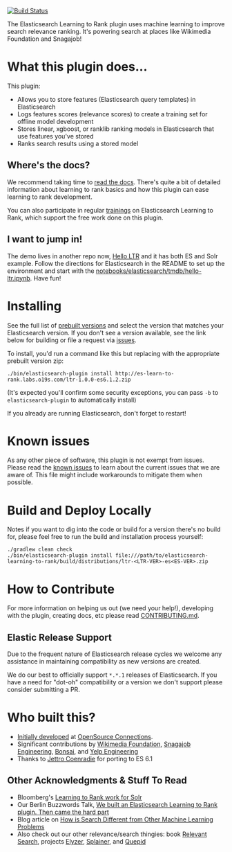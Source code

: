 [![Build Status](https://travis-ci.com/o19s/elasticsearch-learning-to-rank.svg?branch=master)](https://travis-ci.com/o19s/elasticsearch-learning-to-rank)

The Elasticsearch Learning to Rank plugin uses machine learning to improve search relevance ranking. It's powering search at places like Wikimedia Foundation and Snagajob!

# What this plugin does...

This plugin:

- Allows you to store features (Elasticsearch query templates) in Elasticsearch
- Logs features scores (relevance scores) to create a training set for offline model development
- Stores linear, xgboost, or ranklib ranking models in Elasticsearch that use features you've stored
- Ranks search results using a stored model

## Where's the docs?

We recommend taking time to [read the docs](http://elasticsearch-learning-to-rank.readthedocs.io). There's quite a bit of detailed information about learning to rank basics and how this plugin can ease learning to rank development. 

You can also participate in regular [trainings](http://opensourceconnections.com/events/training) on Elasticsearch Learning to Rank, which support the free work done on this plugin.

## I want to jump in!

The demo lives in another repo now, [Hello LTR](https://github.com/o19s/hello-ltr) and it has both ES and Solr example. Follow the directions for Elasticsearch in the README to set up the environment and start with the [notebooks/elasticsearch/tmdb/hello-ltr.ipynb](https://github.com/o19s/hello-ltr/blob/master/notebooks/elasticsearch/tmdb/hello-ltr%20(ES).ipynb). Have fun!

# Installing

See the full list of [prebuilt versions](http://es-learn-to-rank.labs.o19s.com) and select the version that matches your Elasticsearch version. If you don't see a version available, see the link below for building or file a request via [issues](https://github.com/o19s/elasticsearch-learning-to-rank/issues).

To install, you'd run a command like this but replacing with the appropriate prebuilt version zip:

`./bin/elasticsearch-plugin install http://es-learn-to-rank.labs.o19s.com/ltr-1.0.0-es6.1.2.zip`

(It's expected you'll confirm some security exceptions, you can pass `-b` to `elasticsearch-plugin` to automatically install)

If you already are running Elasticsearch, don't forget to restart!

# Known issues
As any other piece of software, this plugin is not exempt from issues. Please read the [known issues](KNOWN_ISSUES.md) to learn about the current issues that we are aware of. This file might include workarounds to mitigate them when possible.

# Build and Deploy Locally

Notes if you want to dig into the code or build for a version there's no build for, please feel free to run the build and installation process yourself:

```
./gradlew clean check
./bin/elasticsearch-plugin install file:///path/to/elasticsearch-learning-to-rank/build/distributions/ltr-<LTR-VER>-es<ES-VER>.zip
```

# How to Contribute

For more information on helping us out (we need your help!), developing with the plugin, creating docs, etc please read [CONTRIBUTING.md](/CONTRIBUTING.md).

## Elastic Release Support
Due to the frequent nature of Elasticsearch release cycles we welcome any assistance in maintaining compatibility as new versions are created.

We do our best to officially support `*.*.1` releases of Elasticsearch.  If you have a need for "dot-oh" compatibility or a version we don't support please consider submitting a PR.

 
# Who built this?
- [Initially developed](http://opensourceconnections.com/blog/2017/02/14/elasticsearch-learning-to-rank/) at [OpenSource Connections](http://opensourceconnections.com).
- Significant contributions by [Wikimedia Foundation](https://wikimediafoundation.org/wiki/Home), [Snagajob Engineering](https://engineering.snagajob.com/), [Bonsai](https://bonsai.io/), and [Yelp Engineering](https://engineeringblog.yelp.com/)
- Thanks to [Jettro Coenradie](https://amsterdam.luminis.eu/author/jettro/) for porting to ES 6.1

## Other Acknowledgments & Stuff To Read
- Bloomberg's [Learning to Rank work for Solr](https://issues.apache.org/jira/browse/SOLR-8542)
- Our Berlin Buzzwords Talk, [We built an Elasticsearch Learning to Rank plugin. Then came the hard part](https://berlinbuzzwords.de/17/session/we-built-elasticsearch-learning-rank-plugin-then-came-hard-part)
- Blog article on [How is Search Different from Other Machine Learning Problems](http://opensourceconnections.com/blog/2017/08/03/search-as-machine-learning-prob/)
- Also check out our other relevance/search thingies: book [Relevant Search](http://manning.com/books/relevant-search), projects [Elyzer](http://github.com/o19s/elyzer), [Splainer](http://splainer.io), and [Quepid](http://quepid.com)
